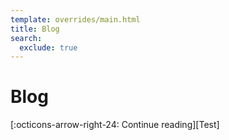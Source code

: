 ```yaml
---
template: overrides/main.html
title: Blog
search:
  exclude: true
---
```


# Blog

[:octicons-arrow-right-24: Continue reading][Test]
